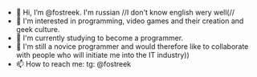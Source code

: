 - 👋 Hi, I’m @fostreek. I'm russian //I don't know english wery well(//
- 👀 I'm interested in programming, video games and their creation and geek culture.
- 🌱 I'm currently studying to become a programmer.
- 💞️ I'm still a novice programmer and would therefore like to collaborate with people who will initiate me into the IT industry))
- 📫 How to reach me: tg: @fostreek

<!---
fostreek/fostreek is a ✨ special ✨ repository because its `README.md` (this file) appears on your GitHub profile.
You can click the Preview link to take a look at your changes.
--->
